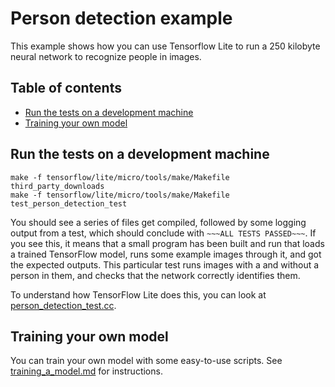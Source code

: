 # Person detection example

This example shows how you can use Tensorflow Lite to run a 250 kilobyte neural
network to recognize people in images.

## Table of contents

-   [Run the tests on a development machine](#run-the-tests-on-a-development-machine)
-   [Training your own model](#training-your-own-model)


## Run the tests on a development machine

```
make -f tensorflow/lite/micro/tools/make/Makefile third_party_downloads
make -f tensorflow/lite/micro/tools/make/Makefile test_person_detection_test
```

You should see a series of files get compiled, followed by some logging output
from a test, which should conclude with `~~~ALL TESTS PASSED~~~`. If you see
this, it means that a small program has been built and run that loads a trained
TensorFlow model, runs some example images through it, and got the expected
outputs. This particular test runs images with a and without a person in them,
and checks that the network correctly identifies them.

To understand how TensorFlow Lite does this, you can look at
[person_detection_test.cc](person_detection_test.cc).

## Training your own model

You can train your own model with some easy-to-use scripts. See
[training_a_model.md](training_a_model.md) for instructions.
